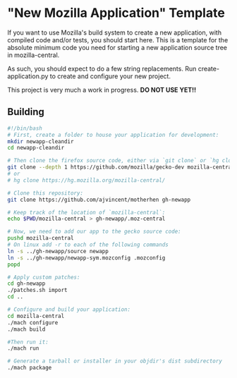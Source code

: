# "New Mozilla Application" Template

If you want to use Mozilla's build system to create a new application, with compiled code and/or tests, you should start here.  This is a template for the absolute minimum code you need for starting a new application source tree in mozilla-central.

As such, you should expect to do a few string replacements.  Run create-application.py to create and configure your new project.

This project is very much a work in progress.  **DO NOT USE YET!!**

## Building

```bash
#!/bin/bash
# First, create a folder to house your application for development:
mkdir newapp-cleandir
cd newapp-cleandir

# Then clone the firefox source code, either via `git clone` or `hg clone`:
git clone --depth 1 https://github.com/mozilla/gecko-dev mozilla-central
# or
# hg clone https://hg.mozilla.org/mozilla-central/

# Clone this repository:
git clone https://github.com/ajvincent/motherhen gh-newapp

# Keep track of the location of `mozilla-central`:
echo $PWD/mozilla-central > gh-newapp/.moz-central

# Now, we need to add our app to the gecko source code:
pushd mozilla-central
# On linux add -r to each of the following commands
ln -s ../gh-newapp/source newapp
ln -s ../gh-newapp/newapp-sym.mozconfig .mozconfig
popd

# Apply custom patches:
cd gh-newapp
./patches.sh import
cd ..

# Configure and build your application:
cd mozilla-central
./mach configure
./mach build

#Then run it:
./mach run

# Generate a tarball or installer in your objdir's dist subdirectory
./mach package
```
